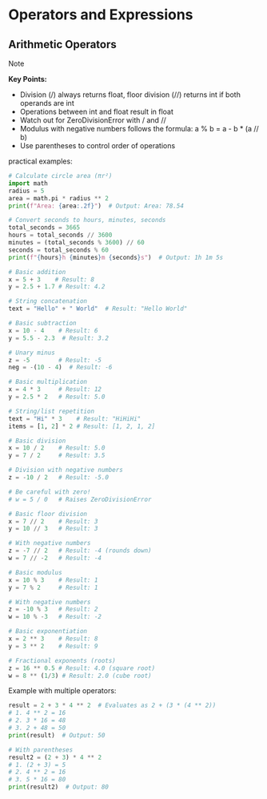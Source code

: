 # Operators and Expressions

## Arithmetic Operators

> [!note]
>
> **Key Points:**
>
> - Division (/) always returns float, floor division (//) returns int if both operands are int
> - Operations between int and float result in float
> - Watch out for ZeroDivisionError with / and //
> - Modulus with negative numbers follows the formula: a % b = a - b * (a // b)
> - Use parentheses to control order of operations

practical examples:
```python
# Calculate circle area (πr²)
import math
radius = 5
area = math.pi * radius ** 2
print(f"Area: {area:.2f}")  # Output: Area: 78.54

# Convert seconds to hours, minutes, seconds
total_seconds = 3665
hours = total_seconds // 3600
minutes = (total_seconds % 3600) // 60
seconds = total_seconds % 60
print(f"{hours}h {minutes}m {seconds}s")  # Output: 1h 1m 5s
```

```python
# Basic addition
x = 5 + 3    # Result: 8
y = 2.5 + 1.7 # Result: 4.2

# String concatenation
text = "Hello" + " World"  # Result: "Hello World"

# Basic subtraction
x = 10 - 4    # Result: 6
y = 5.5 - 2.3  # Result: 3.2

# Unary minus
z = -5        # Result: -5
neg = -(10 - 4)  # Result: -6

# Basic multiplication
x = 4 * 3     # Result: 12
y = 2.5 * 2   # Result: 5.0

# String/list repetition
text = "Hi" * 3    # Result: "HiHiHi"
items = [1, 2] * 2 # Result: [1, 2, 1, 2]

# Basic division
x = 10 / 2    # Result: 5.0
y = 7 / 2     # Result: 3.5

# Division with negative numbers
z = -10 / 2   # Result: -5.0

# Be careful with zero!
# w = 5 / 0   # Raises ZeroDivisionError

# Basic floor division
x = 7 // 2    # Result: 3
y = 10 // 3   # Result: 3

# With negative numbers
z = -7 // 2   # Result: -4 (rounds down)
w = 7 // -2   # Result: -4

# Basic modulus
x = 10 % 3    # Result: 1
y = 7 % 2     # Result: 1

# With negative numbers
z = -10 % 3   # Result: 2
w = 10 % -3   # Result: -2

# Basic exponentiation
x = 2 ** 3    # Result: 8
y = 3 ** 2    # Result: 9

# Fractional exponents (roots)
z = 16 ** 0.5 # Result: 4.0 (square root)
w = 8 ** (1/3) # Result: 2.0 (cube root)
```

Example with multiple operators:

```python
result = 2 + 3 * 4 ** 2  # Evaluates as 2 + (3 * (4 ** 2))
# 1. 4 ** 2 = 16
# 2. 3 * 16 = 48
# 3. 2 + 48 = 50
print(result)  # Output: 50

# With parentheses
result2 = (2 + 3) * 4 ** 2
# 1. (2 + 3) = 5
# 2. 4 ** 2 = 16
# 3. 5 * 16 = 80
print(result2)  # Output: 80
```



